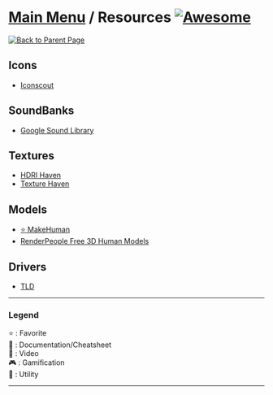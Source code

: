 # [Main Menu](README.md) / Resources [![Awesome](https://awesome.re/badge-flat.svg)](https://awesome.re)

[![Back to Parent Page](https://img.shields.io/badge/-Back_to_Parent_Page-blue?style=for-the-badge)](README.md)

## Icons
- [Iconscout](https://iconscout.com/unicons/explore/line)

## SoundBanks
- [Google Sound Library](https://developers.google.com/assistant/tools/sound-library/)

## Textures
- [HDRI Haven](https://hdrihaven.com/hdris/)
- [Texture Haven](https://texturehaven.com/textures/)

## Models
- [:star: MakeHuman](http://www.makehumancommunity.org/)
- [RenderPeople Free 3D Human Models](https://renderpeople.com/free-3d-people/)

## Drivers
- [TLD](https://www.touslesdrivers.com/index.php?v_page=29)

---

### Legend
:star: : Favorite\
:book: : Documentation/Cheatsheet\
:movie_camera: : Video\
:video_game: : Gamification\
:wrench: : Utility

---
